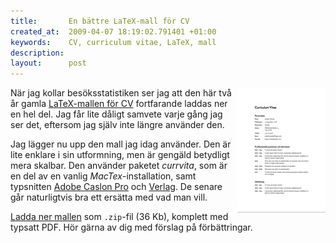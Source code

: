 ```yaml
--- 
title:       En bättre LaTeX-mall för CV
created_at:  2009-04-07 18:19:02.791401 +01:00
keywords:    CV, curriculum vitae, LaTeX, mall
description:   
layout:      post
---
```


<div class="imagezoom" style="float: right; margin: 0 0 4px 8px;">
	<a href="/bilder/cv-mall-2009.jpg" title="Renderad PDF"><img src="/bilder/cv-mall-2009-thumbnail.jpg" /></a>
</div> 

När jag kollar besöksstatistiken ser jag att den här två år gamla [LaTeX-mallen för CV][1] fortfarande laddas ner en hel del. Jag får lite dåligt samvete varje gång jag ser det, eftersom jag själv inte längre använder den.

Jag lägger nu upp den mall jag idag använder. Den är lite enklare i sin utformning, men är gengäld betydligt mera skalbar. Den använder paketet *currvita*, som är en del av en vanlig *MacTex*-installation, samt typsnitten [Adobe Caslon Pro][2] och [Verlag][3]. De senare går naturligtvis bra ett ersätta med vad man vill.

[Ladda ner mallen][1] som `.zip`-fil (36 Kb), komplett med typsatt PDF. Hör gärna av dig med förslag på förbättringar.

[1]: \nerladdning\CV-mall-2009.zip
[2]: http://www.itcfonts.com/fonts/detail.htm?pid=427414
[3]: http://www.typography.com/fonts/font_overview.php?productLineID=100009
[4]: /2007/10/latex-mall-foer-cv